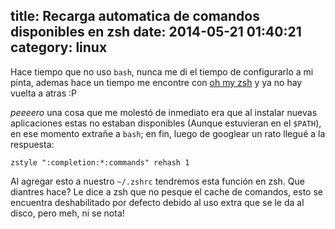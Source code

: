 title: Recarga automatica de comandos disponibles en zsh
date: 2014-05-21 01:40:21
category: linux
---
Hace tiempo que no uso `bash`, nunca me di el tiempo de configurarlo a mi pinta, ademas hace un tiempo me encontre con [oh my zsh](https://github.com/robbyrussell/oh-my-zsh) y ya no hay vuelta a atras :P

*peeeero* una cosa que me molestó de inmediato era que al instalar nuevas aplicaciones estas no estaban disponibles (Aunque estuvieran en el `$PATH`), en ese momento extrañe a `bash`; en fin, luego de googlear un rato llegué a la respuesta:

```
zstyle ":completion:*:commands" rehash 1
```

Al agregar esto a nuestro `~/.zshrc` tendremos esta función en zsh. Que diantres hace? Le dice a zsh que no pesque el cache de comandos, esto se encuentra deshabilitado por defecto debido al uso extra que se le da al disco, pero meh, ni se nota!
